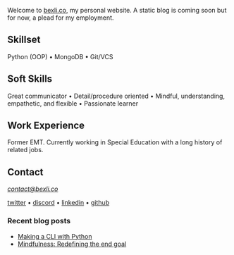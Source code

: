 Welcome to [bexli.co](bexli.co), my personal website. A static blog is coming soon but for now, a plead for my employment.

## Skillset
Python (OOP) • MongoDB • Git/VCS

## Soft Skills
Great communicator • Detail/procedure oriented • Mindful, understanding, empathetic, and flexible • Passionate learner 

## Work Experience
Former EMT. Currently working in Special Education with a long history of related jobs.

## Contact
[*contact@bexli.co*](mailto:contact@bexli.co)

[twitter](https://twitter.com/itsbexli) • [discord](https://discordapp.com/users/177131156028784640) • [linkedin](https://www.linkedin.com/in/joshua-lee-88a8a5154) • [github](https://github.com/JoshPaulie) 

### Recent blog posts
- [Making a CLI with Python](./blog/tech/python/creating-a-cli-app.md)
- [Mindfulness: Redefining the end goal](./blog/lifestyle/mindfulness-redefining-the-end-goal.md)
